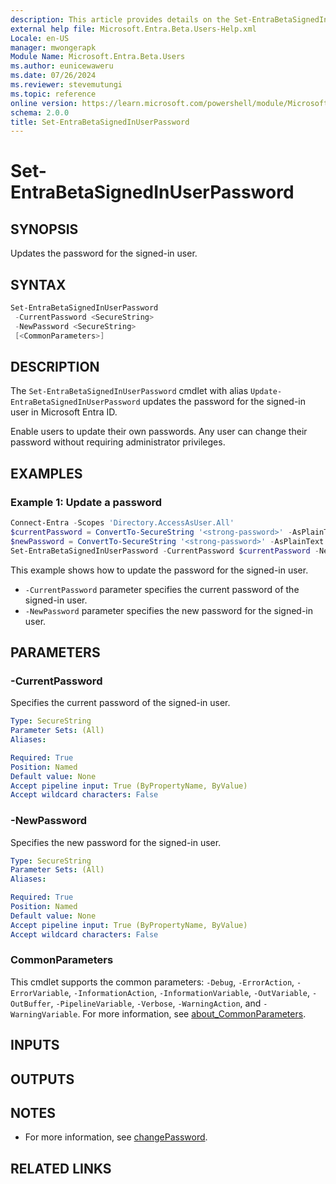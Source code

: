 ```yaml
---
description: This article provides details on the Set-EntraBetaSignedInUserPassword command.
external help file: Microsoft.Entra.Beta.Users-Help.xml
Locale: en-US
manager: mwongerapk
Module Name: Microsoft.Entra.Beta.Users
ms.author: eunicewaweru
ms.date: 07/26/2024
ms.reviewer: stevemutungi
ms.topic: reference
online version: https://learn.microsoft.com/powershell/module/Microsoft.Entra.Beta.Users/Set-EntraBetaSignedInUserPassword
schema: 2.0.0
title: Set-EntraBetaSignedInUserPassword
---
```


# Set-EntraBetaSignedInUserPassword

## SYNOPSIS

Updates the password for the signed-in user.

## SYNTAX

```powershell
Set-EntraBetaSignedInUserPassword
 -CurrentPassword <SecureString>
 -NewPassword <SecureString>
 [<CommonParameters>]
```

## DESCRIPTION

The `Set-EntraBetaSignedInUserPassword` cmdlet with alias `Update-EntraBetaSignedInUserPassword` updates the password for the signed-in user in Microsoft Entra ID.

Enable users to update their own passwords. Any user can change their password without requiring administrator privileges.

## EXAMPLES

### Example 1: Update a password

```powershell
Connect-Entra -Scopes 'Directory.AccessAsUser.All'
$currentPassword = ConvertTo-SecureString '<strong-password>' -AsPlainText -Force
$newPassword = ConvertTo-SecureString '<strong-password>' -AsPlainText -Force
Set-EntraBetaSignedInUserPassword -CurrentPassword $currentPassword -NewPassword $newPassword
```

This example shows how to update the password for the signed-in user.

- `-CurrentPassword` parameter specifies the current password of the signed-in user.
- `-NewPassword` parameter specifies the new password for the signed-in user.

## PARAMETERS

### -CurrentPassword

Specifies the current password of the signed-in user.

```yaml
Type: SecureString
Parameter Sets: (All)
Aliases:

Required: True
Position: Named
Default value: None
Accept pipeline input: True (ByPropertyName, ByValue)
Accept wildcard characters: False
```

### -NewPassword

Specifies the new password for the signed-in user.

```yaml
Type: SecureString
Parameter Sets: (All)
Aliases:

Required: True
Position: Named
Default value: None
Accept pipeline input: True (ByPropertyName, ByValue)
Accept wildcard characters: False
```

### CommonParameters

This cmdlet supports the common parameters: `-Debug`, `-ErrorAction`, `-ErrorVariable`, `-InformationAction`, `-InformationVariable`, `-OutVariable`, `-OutBuffer`, `-PipelineVariable`, `-Verbose`, `-WarningAction`, and `-WarningVariable`. For more information, see [about_CommonParameters](https://go.microsoft.com/fwlink/?LinkID=113216).

## INPUTS

## OUTPUTS

## NOTES

- For more information, see [changePassword](https://learn.microsoft.com/graph/api/user-changepassword).

## RELATED LINKS
